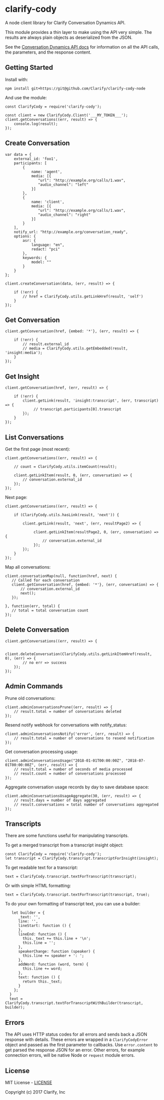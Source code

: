 # clarify-cody
A node client library for Clarify Conversation Dynamics API.

This module provides a thin layer to make using the API very simple. The results are always plain objects as deserialized from the JSON.

See the [Conversation Dynamics API docs](http://cody.clarify.io/) for information on all the API calls, the parameters, and the response content.

Getting Started
---------------

Install with:

```
npm install git+https://git@github.com/Clarify/clarify-cody-node
```

And use the module:

```
const ClarifyCody = require('clarify-cody');

const client = new ClarifyCody.Client('___MY_TOKEN___');
client.getConversations((err, result) => {
    console.log(result);
});
```

Create Conversation
-------------------

```
var data = {
    external_id: 'foo1',
    participants: [
        {
            name: 'agent',
            media: [{
               "url": "http://example.org/calls/1.wav",
               "audio_channel": "left"
            }]
        },
        {
            name: 'client',
            media: [{
               "url": "http://example.org/calls/1.wav",
               "audio_channel": "right"
            }]
        }
    ],
    notify_url: "http://example.org/conversation_ready",
    options: {
        asr: {
            language: "en",
            redact: "pci"
        },
        keywords: {
            model: ""
        }
    }
};

client.createConversation(data, (err, result) => {

    if (!err) {
        // href = ClarifyCody.utils.getLinkHref(result, 'self')
    }
});
```

Get Conversation
----------------

```
client.getConversation(href, {embed: '*'}, (err, result) => {

    if (!err) {
        // result.external_id
        // media = ClarifyCody.utils.getEmbedded(result, 'insight:media');
    }
});
```

Get Insight
-----------

```
client.getConversation(href, (err, result) => {

    if (!err) {
        client.getLink(result, 'insight:transcript', (err, transcript) => {
             // transcript.participants[0].transcript
        });
    }
});
```

List Conversations
------------------

Get the first page (most recent):

```
client.getConversations((err, result) => {

    // count = ClarifyCody.utils.itemCount(result);

    client.getLinkItem(result, 0, (err, conversation) => {
        // conversation.external_id
    });
});
```

Next page:

```
client.getConversations((err, result) => {

    if (ClarifyCody.utils.hasLink(result, 'next')) {

        client.getLink(result, 'next', (err, resultPage2) => {

             client.getLinkItem(resultPage2, 0, (err, conversation) => {
                 // conversation.external_id
             });
        });
    }
});
```

Map all conversations:

```
client.conversationMap(null, function(href, next) {
   // Called for each conversation
   client.getConversation(href, {embed: '*'}, (err, conversation) => {
       // conversation.external_id
       next();
   });

}, function(err, total) {
   // total = total conversation count
});
```

Delete Conversation
------------------

```
client.getConversations((err, result) => {

    client.deleteConversation(ClarifyCody.utils.getLinkItemHref(result, 0), (err) => {
        // no err => success
    });
});
```

Admin Commands
--------------

Prune old conversations:

```
client.adminConversationsPrune((err, result) => {
    // result.total = number of conversations deleted
});
```

Resend notify webhook for conversations with notify_status:

```
client.adminConversationsNotify('error', (err, result) => {
    // result.total = number of conversations to resend notification
});
```

Get conversation processing usage:

```
client.adminConversationsUsage("2018-01-01T00:00:00Z", "2018-07-01T00:00:00Z", (err, result) => {
    // result.total = number of seconds of media processed
    // result.count = number of conversations processed
});
```

Aggregate conversation usage records by day to save database space:

```
client.adminConversationsUsageAggregate(30, (err, result) => {
    // result.days = number of days aggregated
    // result.conversations = total number of conversations aggregated
});
```

Transcripts
-----------

There are some functions useful for manipulating transcripts.

To get a merged transcript from a transcript insight object:

```
const ClarifyCody = require('clarify-cody');
let transcript = ClarifyCody.transcript.transcriptForInsight(insight);
```

To get readable text for a transcript:

```
text = ClarifyCody.transcript.textForTranscript(transcript);
```

Or with simple HTML formatting:

```
text = ClarifyCody.transcript.textForTranscript(transcript, true);
```

To do your own formatting of transcript text, you can use a builder:

```
   let builder = {
      _text: '',
      line: '',
      lineStart: function () {
      },
      lineEnd: function () {
        this._text += this.line + '\n';
        this.line = '';
      },
      speakerChange: function (speaker) {
        this.line += speaker + ': ';
      },
      addWord: function (word, term) {
        this.line += word;
      },
      text: function () {
        return this._text;
      }
    };
  }
  text = ClarifyCody.transcript.textForTranscriptWithBuilder(transcript, builder);
```


Errors
------

The API uses HTTP status codes for all errors and sends back a JSON response with details. These errors are wrapped in a `ClarifyCodyError` object and passed as the first parameter to callbacks. Use `error.content` to get parsed the response JSON for an error. Other errors, for example connection errors, will be native Node or `request` module errors.



License
-------

MIT License - [LICENSE](LICENSE)

Copyright (c) 2017 Clarify, Inc
